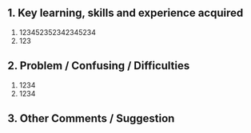 ## 1. Key learning, skills and experience acquired
1. 123452352342345234
2. 123

## 2. Problem / Confusing / Difficulties
1. 1234
2. 1234

## 3. Other Comments / Suggestion
